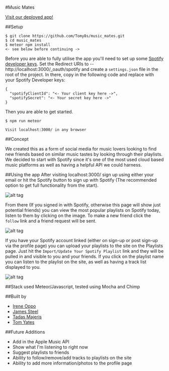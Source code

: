 #Music Mates

[Visit our deployed app!](http://music-mates.herokuapp.com/)

##Setup

```
$ git clone https://github.com/Tomy8s/music_mates.git
$ cd music_mates
$ meteor npm install
<- see below before continuing ->
```
Before you are able to fully utilise the app you'll need to set up some [Spotify developer keys](https://developer.spotify.com/web-api/). Set the Redirect URIs to -- http://localhost:3000/_oauth/spotify and create a `settings.json` file in the root of the project. In there, copy in the following code and replace with your Spotify Developer keys:
```
{
  "spotifyClientId": "<- Your client key here ->",
  "spotifySecret": "<- Your secret key here ->"
}
```
Then you are able to get started.
```
$ npm run meteor

Visit localhost:3000/ in any browser
```
##Concept

We created this as a form of social media for music lovers looking to find new friends based on similar music tastes by looking through their playlists. We decided to start with Spotify since it's one of the most used cloud based music platforms as well as having a helpful API we could harness.

##Using the app
After visiting localhost:3000/ sign up using either your email or hit the Spotify button to sign up with Spotify (The recommended option to get full functionality from the start).

![alt tag](http://i68.tinypic.com/15qoif5.png)

From there (If you signed in with Spotify, otherwise this page will show just potential friends) you can view the most popular playlists on Spotify today, listen to them by clicking on the image. To make a new friend click the `follow` link and a friend request will be sent.

![alt tag](http://i63.tinypic.com/jsdhsi.png)

If you have your Spotify account linked (either on sign-up or post sign-up via the profile page) you can upload your playlists to the site on the Playlists page. Just hit the `Import/Update Your Spotify Playlist` link and they will be pulled in and visible to you and your friends. If you click on the playlist name you can listen to the playlist on the site, as well as having a track list displayed to you.

![alt tag](http://i65.tinypic.com/158822c.png)

##Stack used
Meteor/Javascript, tested using Mocha and Chimp

##Built by
+ [Irene Oppo](https://github.com/souljuse)
+ [James Steel](https://github.com/James-SteelX)
+ [Tadas Majeris](https://github.com/tadasmajeris)
+ [Tom Yates](https://github.com/Tomy8s/)

##Future Additions
+ Add in the Apple Music API
+ Show what I'm listening to right now
+ Suggest playlists to friends
+ Ability to follow/remove/add tracks to playlists on the site
+ Ability to add more information/photos to the profile page
